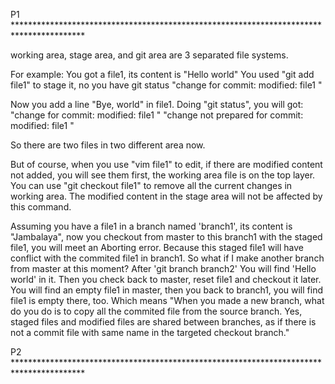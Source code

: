 P1   ****************************************************************************************



working area, stage area, and git area are 3 separated file systems.

For example:
You got a file1, its content is "Hello world"
You used "git add file1" to stage it, no you have git status "change for commit: modified: file1 "

Now you add a line "Bye, world" in file1.
Doing "git status", you will got:
"change for commit: modified: file1 "
"change not prepared for commit: modified: file1 "

So there are two files in two different area now.

But of course, when you use "vim file1" to edit, if there are modified content not added, you will see
them first, the working area file is on the top layer.
You can use "git checkout file1" to remove all the current changes in working area. The modified content in the stage area will not be affected by this command.


Assuming you have a file1 in a branch named 'branch1', its content is "Jambalaya",
now you checkout from master to this branch1 with the staged file1, you will meet an Aborting error.
Because this staged file1 will have conflict with the commited file1 in branch1.
So what if I make another branch from master at this moment?
After 'git branch branch2' You will find 'Hello world' in it. Then you check back to master, reset file1 and checkout it later. You will find an empty file1 in master, then you back to branch1, you will find file1 is empty there, too. Which means "When you made a new branch, what do you do is to copy all the commited file from the source branch. Yes, staged files and modified files are shared between branches, as if there is not a commit file with same name in the targeted checkout branch."





P2   ****************************************************************************************
